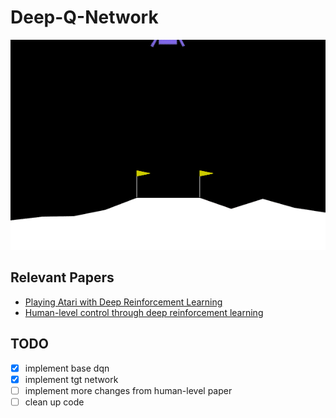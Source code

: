 # Deep-Q-Network

![](https://github.com/bradley-ray/reinforcement-learning/blob/master/deep-q-network/replays/dqn-lunarlander-8.gif)

## Relevant Papers
- [Playing Atari with Deep Reinforcement Learning](https://arxiv.org/abs/1312.5602)
- [Human-level control through deep reinforcement learning](https://www.nature.com/articles/nature14236)

## TODO
- [x] implement base dqn
- [x] implement tgt network
- [ ] implement more changes from human-level paper
- [ ] clean up code
